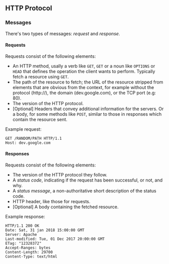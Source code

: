 ## HTTP Protocol
### Messages
There's two types of messages: _request_ and _response_.

#### Requests
Requests consist of the following elements:
* An HTTP method, usally a verb like `GET`, `GET` or a noun like `OPTIONS` or `HEAD` that defines the operation the client wants to perform. Typically fetch a resource using `GET`.
* The path of the resource to fetch; the URL of the resource stripped from elements that are obvious from the context, for example without the protocol (http://), the domain (dev.google.com), or the TCP port (e.g: 80).
* The version of the HTTP protocol.
* [Optional] Headers that convey additional information for the servers. Or a body, for some methods like `POST`, similar to those in responses which contain the resource sent.

Example request:
```HTTP
GET /RANDOM/PATH HTTP/1.1
Host: dev.google.com
```

#### Responses
Requests consist of the following elements:
* The version of the HTTP protocol they follow.
* A _status code_, indicating if the request has been successful, or not, and why.
* A _status message_, a non-authoritative short description of the status code.
* HTTP header, like those for requests.
* [Optional] A body containing the fetched resource.

Example response:
```HTTP
HTTP/1.1 200 OK
Date: Sat, 31 jan 2018 15:00:00 GMT
Server: Apache
Last-modified: Tue, 01 Dec 2017 20:00:00 GMT
ETag: "12328372"
Accept-Ranges: bytes
Content-Length: 29700
Content-Type: text/html